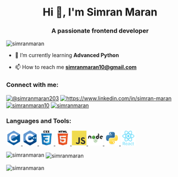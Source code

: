 <h1 align="center">Hi 👋, I'm Simran Maran</h1>
<h3 align="center">A passionate frontend developer</h3>

<p align="left"> <img src="https://komarev.com/ghpvc/?username=simranmaran&label=Profile%20views&color=0e75b6&style=flat" alt="simranmaran" /> </p>

- 🌱 I’m currently learning **Advanced Python**

- 📫 How to reach me **simranmaran10@gmail.com**

<h3 align="left">Connect with me:</h3>
<p align="left">
<a href="https://twitter.com/@simranmaran203" target="blank"><img align="center" src="https://raw.githubusercontent.com/rahuldkjain/github-profile-readme-generator/master/src/images/icons/Social/twitter.svg" alt="@simranmaran203" height="30" width="40" /></a>
<a href="https://linkedin.com/in/https://www.linkedin.com/in/simran-maran" target="blank"><img align="center" src="https://raw.githubusercontent.com/rahuldkjain/github-profile-readme-generator/master/src/images/icons/Social/linked-in-alt.svg" alt="https://www.linkedin.com/in/simran-maran" height="30" width="40" /></a>
<a href="https://www.codechef.com/users/simranmaran10" target="blank"><img align="center" src="https://cdn.jsdelivr.net/npm/simple-icons@3.1.0/icons/codechef.svg" alt="simranmaran10" height="30" width="40" /></a>
<a href="https://www.leetcode.com/simranmaran" target="blank"><img align="center" src="https://raw.githubusercontent.com/rahuldkjain/github-profile-readme-generator/master/src/images/icons/Social/leet-code.svg" alt="simranmaran" height="30" width="40" /></a>
</p>

<h3 align="left">Languages and Tools:</h3>
<p align="left"> <a href="https://www.cprogramming.com/" target="_blank" rel="noreferrer"> <img src="https://raw.githubusercontent.com/devicons/devicon/master/icons/c/c-original.svg" alt="c" width="40" height="40"/> </a> <a href="https://www.w3schools.com/cpp/" target="_blank" rel="noreferrer"> <img src="https://raw.githubusercontent.com/devicons/devicon/master/icons/cplusplus/cplusplus-original.svg" alt="cplusplus" width="40" height="40"/> </a> <a href="https://www.w3schools.com/css/" target="_blank" rel="noreferrer"> <img src="https://raw.githubusercontent.com/devicons/devicon/master/icons/css3/css3-original-wordmark.svg" alt="css3" width="40" height="40"/> </a> <a href="https://www.w3.org/html/" target="_blank" rel="noreferrer"> <img src="https://raw.githubusercontent.com/devicons/devicon/master/icons/html5/html5-original-wordmark.svg" alt="html5" width="40" height="40"/> </a> <a href="https://developer.mozilla.org/en-US/docs/Web/JavaScript" target="_blank" rel="noreferrer"> <img src="https://raw.githubusercontent.com/devicons/devicon/master/icons/javascript/javascript-original.svg" alt="javascript" width="40" height="40"/> </a> <a href="https://nodejs.org" target="_blank" rel="noreferrer"> <img src="https://raw.githubusercontent.com/devicons/devicon/master/icons/nodejs/nodejs-original-wordmark.svg" alt="nodejs" width="40" height="40"/> </a> <a href="https://www.python.org" target="_blank" rel="noreferrer"> <img src="https://raw.githubusercontent.com/devicons/devicon/master/icons/python/python-original.svg" alt="python" width="40" height="40"/> </a> <a href="https://reactjs.org/" target="_blank" rel="noreferrer"> <img src="https://raw.githubusercontent.com/devicons/devicon/master/icons/react/react-original-wordmark.svg" alt="react" width="40" height="40"/> </a> </p>

<p><img align="left" src="https://github-readme-stats.vercel.app/api/top-langs?username=simranmaran&show_icons=true&locale=en&layout=compact" alt="simranmaran" /></p>

<p>&nbsp;<img align="center" src="https://github-readme-stats.vercel.app/api?username=simranmaran&show_icons=true&locale=en" alt="simranmaran" /></p>

<p><img align="center" src="https://github-readme-streak-stats.herokuapp.com/?user=simranmaran&" alt="simranmaran" /></p>
